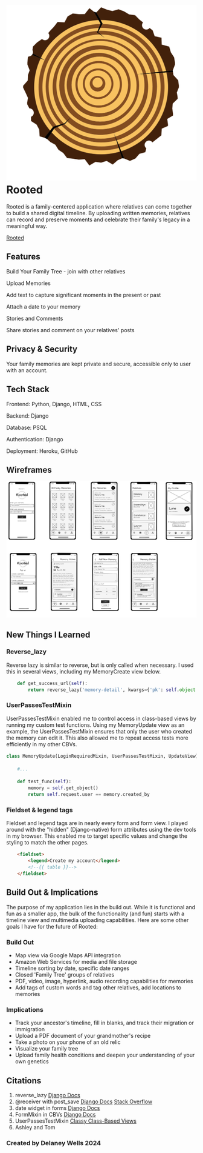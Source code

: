 # ![Logo](/main_app/static/images/logo.svg) Rooted

Rooted is a family-centered application where relatives can come together to build a shared digital timeline. By uploading written memories, relatives can record and preserve moments and celebrate their family's legacy in a meaningful way.

[Rooted](https://rooted-e26962aac72d.herokuapp.com/ "Deployed app")

## Features

Build Your Family Tree - join with other relatives

Upload Memories

Add text to capture significant moments in the present or past

Attach a date to your memory

Stories and Comments

Share stories and comment on your relatives' posts

## Privacy & Security

Your family memories are kept private and secure, accessible only to user with an account.

## Tech Stack

Frontend: Python, Django, HTML, CSS

Backend: Django

Database: PSQL

Authentication: Django

Deployment: Heroku, GitHub

## Wireframes

![Wireframes](/main_app/static/images/wf-all.png)

## New Things I Learned

### Reverse_lazy

Reverse lazy is similar to reverse, but is only called when necessary. I used this in several views, including my MemoryCreate view below.

```python
    def get_success_url(self):
        return reverse_lazy('memory-detail', kwargs={'pk': self.object.pk})
```

### UserPassesTestMixin

UserPassesTestMixin enabled me to control access in class-based views by running my custom test functions. Using my MemoryUpdate view as an example, the UserPassesTestMixin ensures that only the user who created the memory can edit it. This also allowed me to repeat access tests more efficiently in my other CBVs.

```python
class MemoryUpdate(LoginRequiredMixin, UserPassesTestMixin, UpdateView):
    
    #...

    def test_func(self):
        memory = self.get_object()
        return self.request.user == memory.created_by
```

### Fieldset & legend tags

Fieldset and legend tags are in nearly every form and form view. I played around with the "hidden" (Django-native) form attributes using the dev tools in my browser. This enabled me to target specific values and change the styling to match the other pages.

```html
    <fieldset>
        <legend>Create my account</legend>
        <!--{{ table }}-->
    </fieldset>
```

## Build Out & Implications

The purpose of my application lies in the build out. While it is functional and fun as a smaller app, the bulk of the functionality (and fun) starts with a timeline view and multimedia uploading capabilities. Here are some other goals I have for the future of Rooted:

### Build Out

-   Map view via Google Maps API integration
-   Amazon Web Services for media and file storage
-   Timeline sorting by date, specific date ranges
-   Closed 'Family Tree' groups of relatives
-   PDF, video, image, hyperlink, audio recording capabilities for memories
-   Add tags of custom words and tag other relatives, add locations to memories

### Implications

-   Track your ancestor's timeline, fill in blanks, and track their migration or immigration
-   Upload a PDF document of your grandmother's recipe
-   Take a photo on your phone of an old relic
-   Visualize your family tree
-   Upload family health conditions and deepen your understanding of your own genetics

## Citations

1.  reverse_lazy
    [Django Docs](https://docs.djangoproject.com/en/5.1/ref/urlresolvers/#django.urls.reverse_lazy)
2.  @receiver with post_save
    [Django Docs](https://docs.djangoproject.com/en/5.1/topics/signals/#connecting-receiver-functions)
    [Stack Overflow](https://stackoverflow.com/questions/51806118/how-structures-in-c-actually-work-with-malloc/51806182#51806182)
3.  date widget in forms
    [Django Docs](https://docs.djangoproject.com/en/5.1/ref/forms/widgets/)
4.  FormMixin in CBVs
    [Django Docs](https://docs.djangoproject.com/en/5.1/ref/class-based-views/mixins-editing/#django.views.generic.edit.FormMixin)
5.  UserPassesTestMixin
    [Classy Class-Based Views](https://ccbv.co.uk/projects/Django/1.9/django.contrib.auth.mixins/UserPassesTestMixin/)
6.  Ashley and Tom


### Created by Delaney Wells 2024